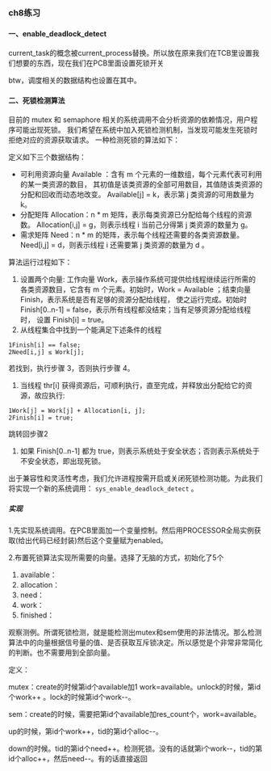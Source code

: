 ### ch8练习

#### 一、enable_deadlock_detect

current_task的概念被current_process替换。所以放在原来我们在TCB里设置我们想要的东西，现在我们在PCB里面设置死锁开关

btw，调度相关的数据结构也设置在其中。

#### 二、死锁检测算法

目前的 mutex 和 semaphore 相关的系统调用不会分析资源的依赖情况，用户程序可能出现死锁。 我们希望在系统中加入死锁检测机制，当发现可能发生死锁时拒绝对应的资源获取请求。 一种检测死锁的算法如下：

定义如下三个数据结构：

- 可利用资源向量 Available ：含有 m 个元素的一维数组，每个元素代表可利用的某一类资源的数目， 其初值是该类资源的全部可用数目，其值随该类资源的分配和回收而动态地改变。 Available[j] = k，表示第 j 类资源的可用数量为 k。
- 分配矩阵 Allocation：n * m 矩阵，表示每类资源已分配给每个线程的资源数。 Allocation[i,j] = g，则表示线程 i 当前己分得第 j 类资源的数量为 g。
- 需求矩阵 Need：n * m 的矩阵，表示每个线程还需要的各类资源数量。 Need[i,j] = d，则表示线程 i 还需要第 j 类资源的数量为 d 。

算法运行过程如下：

1. 设置两个向量: 工作向量 Work，表示操作系统可提供给线程继续运行所需的各类资源数目，它含有 m 个元素。初始时，Work = Available ；结束向量 Finish，表示系统是否有足够的资源分配给线程， 使之运行完成。初始时 Finish[0..n-1] = false，表示所有线程都没结束；当有足够资源分配给线程时， 设置 Finish[i] = true。
2. 从线程集合中找到一个能满足下述条件的线程

```
1Finish[i] == false;
2Need[i,j] ≤ Work[j];
```

若找到，执行步骤 3，否则执行步骤 4。

1. 当线程 thr[i] 获得资源后，可顺利执行，直至完成，并释放出分配给它的资源，故应执行:

```
1Work[j] = Work[j] + Allocation[i, j];
2Finish[i] = true;
```

跳转回步骤2

1. 如果 Finish[0..n-1] 都为 true，则表示系统处于安全状态；否则表示系统处于不安全状态，即出现死锁。

出于兼容性和灵活性考虑，我们允许进程按需开启或关闭死锁检测功能。为此我们将实现一个新的系统调用： `sys_enable_deadlock_detect` 。

##### 实现



1.先实现系统调用。在PCB里面加一个变量控制。然后用PROCESSOR全局实例获取(给出代码已经封装)然后这个变量赋为enabled。

2.布置死锁算法实现所需要的向量。选择了无脑的方式，初始化了5个

1. available：
2. allocation：
3. need：
4. work：
5. finished：

观察测例。所谓死锁检测，就是能检测出mutex和sem使用的非法情况。那么检测算法中的向量根据信号量的值、是否获取互斥锁决定。所以感觉是个非常非常简化的判断。也不需要用到全部向量。

定义：

mutex：create的时候第id个available加1 work=available。unlock的时候，第id个work++ 。lock的时候第id个work--。

sem：create的时候，需要把第id个available加res_count个，work=available。

up的时候，第id个work++，tid的第id个alloc--。

down的时候。tid的第id个need++。检测死锁。没有的话就第i个work--，tid的第id个alloc++，然后need--。有的话直接返回